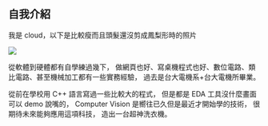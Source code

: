 ## 自我介紹
我是 cloud，以下是比較瘦而且頭髮還沒剪成鳳梨形時的照片

![](https://fbcdn-sphotos-d-a.akamaihd.net/hphotos-ak-xfp1/t31.0-8/s960x960/1782338_10152246683884793_1672893101_o.jpg)

從軟體到硬體都有自學練過幾下，
做網頁也好、寫桌機程式也好、數位電路、類比電路、甚至機械加工都有一些實務經驗，
過去是台大電機系+台大電機所畢業。

從前在學校用 C++ 語言寫過一些比較大的程式，
但是都是 EDA 工具沒什麼畫面可以 demo 說嘴的，
Computer Vision 是嚮往已久但是最近才開始學的技術，
很期待未來能夠應用這項科技，
造出一台超神洗衣機。
